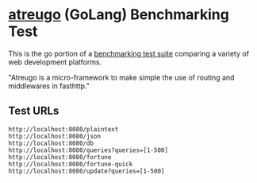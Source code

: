 # [atreugo](https://github.com/savsgio/atreugo) (GoLang) Benchmarking Test

This is the go portion of a [benchmarking test suite](https://www.techempower.com/benchmarks/) comparing a variety of web development platforms.

"Atreugo is a micro-framework to make simple the use of routing and middlewares in fasthttp."

## Test URLs

    http://localhost:8080/plaintext
    http://localhost:8080/json
    http://localhost:8080/db
    http://localhost:8080/queries?queries=[1-500]
    http://localhost:8080/fortune
    http://localhost:8080/fortune-quick
    http://localhost:8080/update?queries=[1-500]
